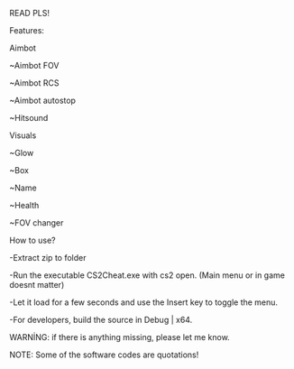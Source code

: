 READ PLS!

Features:

Aimbot

   ~Aimbot FOV

   ~Aimbot RCS

   ~Aimbot autostop
   
   ~Hitsound

Visuals

   ~Glow

   ~Box

   ~Name

   ~Health

   ~FOV changer 

How to use?

-Extract zip to folder

-Run the executable CS2Cheat.exe with cs2 open. (Main menu or in game doesnt matter)

-Let it load for a few seconds and use the Insert key to toggle the menu. 

-For developers, build the source in Debug | x64.

WARNİNG:  if there is anything missing, please let me know.

NOTE: Some of the software codes are quotations!
